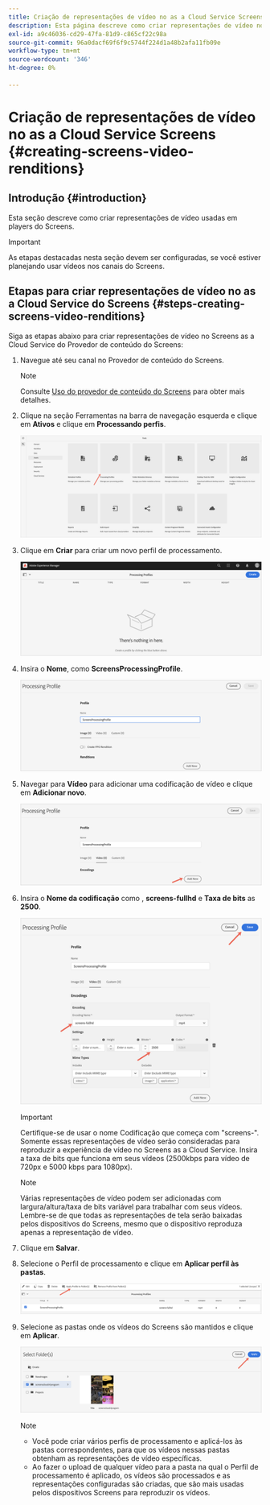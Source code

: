 ```yaml
---
title: Criação de representações de vídeo no as a Cloud Service Screens
description: Esta página descreve como criar representações de vídeo no Screens as a Cloud Service.
exl-id: a9c46036-cd29-47fa-81d9-c865cf22c98a
source-git-commit: 96a0dacf69f6f9c5744f224d1a48b2afa11fb09e
workflow-type: tm+mt
source-wordcount: '346'
ht-degree: 0%

---
```


# Criação de representações de vídeo no as a Cloud Service Screens {#creating-screens-video-renditions}

## Introdução {#introduction}

Esta seção descreve como criar representações de vídeo usadas em players do Screens.

>[!IMPORTANT]
>As etapas destacadas nesta seção devem ser configuradas, se você estiver planejando usar vídeos nos canais do Screens.

## Etapas para criar representações de vídeo no as a Cloud Service do Screens {#steps-creating-screens-video-renditions}

Siga as etapas abaixo para criar representações de vídeo no Screens as a Cloud Service do Provedor de conteúdo do Screens:

1. Navegue até seu canal no Provedor de conteúdo do Screens.

   >[!NOTE]
   >Consulte [Uso do provedor de conteúdo do Screens](https://experienceleague.adobe.com/docs/experience-manager-cloud-service/screens-as-cloud-service/configure-screens-cloud/using-screens-content-provider.html?lang=en#screens-content-provider) para obter mais detalhes.

1. Clique na seção Ferramentas na barra de navegação esquerda e clique em **Ativos** e clique em **Processando perfis**.

   ![](/help/screens-cloud/assets/configure/screens-cp-3.png)

1. Clique em **Criar** para criar um novo perfil de processamento.

   ![](/help/screens-cloud/assets/configure/screens-video-2.png)

1. Insira o **Nome**, como **ScreensProcessingProfile**.

   ![](/help/screens-cloud/assets/configure/screens-video-3.png)

1. Navegar para **Vídeo** para adicionar uma codificação de vídeo e clique em **Adicionar novo**.

   ![](/help/screens-cloud/assets/configure/screens-video-4a.png)

1. Insira o **Nome da codificação** como , **screens-fullhd** e **Taxa de bits** as **2500**.

   ![](/help/screens-cloud/assets/configure/screens-video-4.png)

   >[!IMPORTANT]
   >Certifique-se de usar o nome Codificação que começa com &quot;screens-&quot;. Somente essas representações de vídeo serão consideradas para reproduzir a experiência de vídeo no Screens as a Cloud Service. Insira a taxa de bits que funciona em seus vídeos (2500kbps para vídeo de 720px e 5000 kbps para 1080px).

   >[!NOTE]
   >Várias representações de vídeo podem ser adicionadas com largura/altura/taxa de bits variável para trabalhar com seus vídeos. Lembre-se de que todas as representações de tela serão baixadas pelos dispositivos do Screens, mesmo que o dispositivo reproduza apenas a representação de vídeo.

1. Clique em **Salvar**.

1. Selecione o Perfil de processamento e clique em **Aplicar perfil às pastas**.

   ![](/help/screens-cloud/assets/configure/screens-video-5.png)

1. Selecione as pastas onde os vídeos do Screens são mantidos e clique em **Aplicar**.

   ![](/help/screens-cloud/assets/configure/screens-video-6.png)

   >[!NOTE]
   >* Você pode criar vários perfis de processamento e aplicá-los às pastas correspondentes, para que os vídeos nessas pastas obtenham as representações de vídeo específicas.
   >* Ao fazer o upload de qualquer vídeo para a pasta na qual o Perfil de processamento é aplicado, os vídeos são processados e as representações configuradas são criadas, que são mais usadas pelos dispositivos Screens para reproduzir os vídeos.

